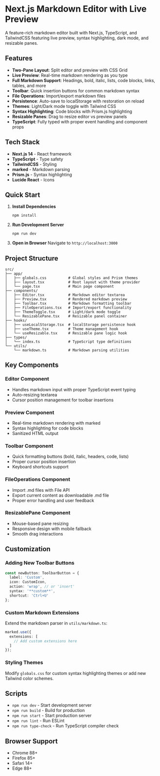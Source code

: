 # Next.js Markdown Editor with Live Preview

A feature-rich markdown editor built with Next.js, TypeScript, and TailwindCSS featuring live preview, syntax highlighting, dark mode, and resizable panes.

## Features

- **Two-Pane Layout**: Split editor and preview with CSS Grid
- **Live Preview**: Real-time markdown rendering as you type
- **Full Markdown Support**: Headings, bold, italic, lists, code blocks, links, tables, and more
- **Toolbar**: Quick insertion buttons for common markdown syntax
- **File Operations**: Import/export markdown files
- **Persistence**: Auto-save to localStorage with restoration on reload
- **Themes**: Light/Dark mode toggle with Tailwind CSS
- **Syntax Highlighting**: Code blocks with Prism.js highlighting
- **Resizable Panes**: Drag to resize editor vs preview panels
- **TypeScript**: Fully typed with proper event handling and component props

## Tech Stack

- **Next.js 14** - React framework
- **TypeScript** - Type safety
- **TailwindCSS** - Styling
- **marked** - Markdown parsing
- **Prism.js** - Syntax highlighting
- **Lucide React** - Icons

## Quick Start

1. **Install Dependencies**
   ```bash
   npm install
   ```

2. **Run Development Server**
   ```bash
   npm run dev
   ```

3. **Open in Browser**
   Navigate to `http://localhost:3000`

## Project Structure

```
src/
├── app/
│   ├── globals.css          # Global styles and Prism themes
│   ├── layout.tsx           # Root layout with theme provider
│   └── page.tsx             # Main page component
├── components/
│   ├── Editor.tsx           # Markdown editor textarea
│   ├── Preview.tsx          # Rendered markdown preview
│   ├── Toolbar.tsx          # Markdown formatting toolbar
│   ├── FileOperations.tsx   # Import/export functionality
│   ├── ThemeToggle.tsx      # Light/dark mode toggle
│   └── ResizablePane.tsx    # Resizable panel container
├── hooks/
│   ├── useLocalStorage.tsx  # localStorage persistence hook
│   ├── useTheme.tsx         # Theme management hook
│   └── useResizable.tsx     # Resizable pane logic hook
├── types/
│   └── index.ts             # TypeScript type definitions
└── utils/
    └── markdown.ts          # Markdown parsing utilities
```

## Key Components

### Editor Component
- Handles markdown input with proper TypeScript event typing
- Auto-resizing textarea
- Cursor position management for toolbar insertions

### Preview Component
- Real-time markdown rendering with marked
- Syntax highlighting for code blocks
- Sanitized HTML output

### Toolbar Component
- Quick formatting buttons (bold, italic, headers, code, lists)
- Proper cursor position insertion
- Keyboard shortcuts support

### FileOperations Component
- Import .md files with File API
- Export current content as downloadable .md file
- Proper error handling and user feedback

### ResizablePane Component
- Mouse-based pane resizing
- Responsive design with mobile fallback
- Smooth drag interactions

## Customization

### Adding New Toolbar Buttons
```typescript
const newButton: ToolbarButton = {
  label: 'Custom',
  icon: CustomIcon,
  action: 'wrap', // or 'insert'
  syntax: '**custom**',
  shortcut: 'Ctrl+U'
};
```

### Custom Markdown Extensions
Extend the markdown parser in `utils/markdown.ts`:
```typescript
marked.use({
  extensions: [
    // Add custom extensions here
  ]
});
```

### Styling Themes
Modify `globals.css` for custom syntax highlighting themes or add new Tailwind color schemes.

## Scripts

- `npm run dev` - Start development server
- `npm run build` - Build for production
- `npm run start` - Start production server
- `npm run lint` - Run ESLint
- `npm run type-check` - Run TypeScript compiler check

## Browser Support

- Chrome 88+
- Firefox 85+
- Safari 14+
- Edge 88+